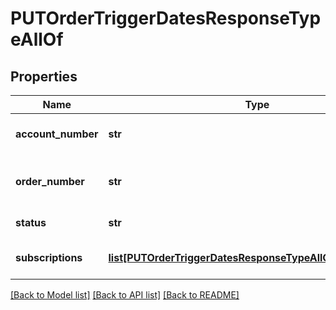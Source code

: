 # PUTOrderTriggerDatesResponseTypeAllOf

## Properties
Name | Type | Description | Notes
------------ | ------------- | ------------- | -------------
**account_number** | **str** | The account number for the order. | [optional] 
**order_number** | **str** | The order number of the order updated. | [optional] 
**status** | **str** | Status of the order. | [optional] 
**subscriptions** | [**list[PUTOrderTriggerDatesResponseTypeAllOfSubscriptions]**](PUTOrderTriggerDatesResponseTypeAllOfSubscriptions.md) | The subscriptions updated. | [optional] 

[[Back to Model list]](../README.md#documentation-for-models) [[Back to API list]](../README.md#documentation-for-api-endpoints) [[Back to README]](../README.md)


